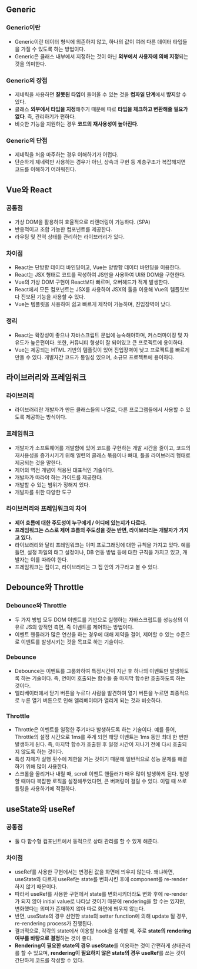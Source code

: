 ## Generic
### Generic이란
- Generic이란 데이터 형식에 의존하지 않고, 하나의 값이 여러 다른 데이터 타입들을 가질 수 있도록 하는 방법이다.
- Generic은 클래스 내부에서 지정하는 것이 아닌 **외부에서 사용자에 의해 지정**되는 것을 의미한다.

### Generic의 장점

- 제네릭을 사용하면 **잘못된 타입**이 들어올 수 있는 것을 **컴파일 단계**에서 **방지**할 수 있다.
- 클래스 **외부에서 타입을 지정**해주기 때문에 따로 **타입을 체크하고 변환해줄 필요가 없다**. 즉, 관리하기가 편하다.
- 비슷한 기능을 지원하는 경우 **코드의 재사용성이 높아진다**.

### Generic의 단점
- 제네릭을 처음 마주하는 경우 이해하기가 어렵다.
- 단순하게 제네릭만 사용하는 경우가 아닌, 상속과 구현 등 계층구조가 복잡해지면 코드를 이해하기 어려워진다.

## Vue와 React
### 공통점
- 가상 DOM을 활용하여 효율적으로 리랜더링이 가능하다. (SPA)
- 반응적이고 조합 가능한 컴포넌트를 제공한다.
- 라우팅 및 전역 상태를 관리하는 라이브러리가 있다.

### 차이점
- React는 단방향 데이터 바인딩이고, Vue는 양방향 데이터 바인딩을 이용한다.
- React는 JSX 형태로 코드를 작성하여 JS만을 사용하여 UI와 DOM을 구현한다.
- Vue의 가상 DOM 구현이 React보다 빠르며, 오버헤드가 적게 발생한다.
- React에서 모든 컴포넌트는 JSX를 사용하여 JSX의 툴을 이용해 Vue의 템플릿보다 진보된 기능을 사용할 수 있다.
- Vue는 템플릿을 사용하여 쉽고 빠르게 제작이 가능하며, 진입장벽이 낮다.

### 정리
- React는 확장성이 좋으나 자바스크립트 문법에 능숙해야하며, 커스터마이징 및 자유도가 높은편이다. 또한, 커뮤니티 형성이 잘 되어있고 큰 프로젝트에 용이하다.
- Vue는 제공되는 HTML 기반의 템플릿이 있어 진입장벽이 낮고 프로젝트를 빠르게 만들 수 있다. 개발자간 코드가 통일성 있으며, 소규모 프로젝트에 용이하다.

## 라이브러리와 프레임워크
### 라이브러리
- 라이브러리란 개발자가 만든 클래스들의 나열로, 다른 프로그램들에서 사용할 수 있도록 제공하는 방식이다.

### 프레임워크
- 개발자가 소프트웨어를 개발함에 있어 코드를 구현하는 개발 시간을 줄이고, 코드의 재사용성을 증가시키기 위해 일련의 클래스 묶음이나 뼈대, 틀을 라이브러리 형태로 제공되는 것을 말한다.
- 제어의 역전 개념이 적용된 대표적인 기술이다.
- 개발자가 따라야 하는 가이드를 제공한다.
- 개발할 수 있는 범위가 정해져 있다.
- 개발자를 위한 다양한 도구

### 라이브러리와 프레임워크의 차이
- **제어 흐름에 대한 주도성이 누구에게 / 어디에 있는지가 다르다.**
- **프레임워크는 스스로 제어 흐름의 주도성을 갖는 반면, 라이브러리는 개발자가 가지고 있다.**
- 라이브러리와 달리 프레임워크는 이미 프로그래밍에 대한 규칙을 가지고 있다. 예를 들면, 설정 파일의 태그 설정이나, DB 연동 방법 등에 대한 규칙을 가지고 있고, 개발자는 이를 따라야 한다.
- 프레임워크는 집이고, 라이브러리는 그 집 안의 가구라고 볼 수 있다.

## Debounce와 Throttle
### Debounce와 Throttle
- 두 가지 방법 모두 DOM 이벤트를 기반으로 실행하는 자바스크립트를 성능상의 이유로 JS의 양적인 측면, 즉 이벤트를 제어하는 방법이다.
- 이벤트 핸들러가 많은 연산을 하는 경우에 대해 제약을 걸어, 제어할 수 있는 수준으로 이벤트를 발생시키는 것을 목표로 하는 기술이다.

### Debounce
- Debounce는 이벤트를 그룹화하여 특정시간이 지난 후 하나의 이벤트만 발생하도록 하는 기술이다. 즉, 연이어 호출되는 함수들 중 마지막 함수만 호출하도록 하는 것이다.
- 엘리베이터에서 닫기 버튼을 누르다 사람을 발견하여 열기 버튼을 누르면 최종적으로 누른 열기 버튼으로 인해 엘리베이터가 열리게 되는 것과 비슷하다.

### Throttle
- Throttle은 이벤트를 일정한 주기마다 발생하도록 하는 기술이다. 예를 들어, Throttle의 설정 시간으로 1ms를 주게 되면 해당 이벤트는 1ms 동안 최대 한 번만 발생하게 된다. 즉, 마지막 함수가 호출된 후 일정 시간이 지나기 전에 다시 호출되지 않도록 하는 것이다.
- 특성 자체가 실행 횟수에 제한을 거는 것이기 때문에 일반적으로 성능 문제를 해결하기 위해 많이 사용한다.
- 스크롤을 올리거나 내릴 때, scroll 이벤트 핸들러가 매우 많이 발생하게 된다. 발생할 때마다 복잡한 로직을 설정해두었다면, 큰 버퍼링이 걸릴 수 있다. 이럴 때 쓰로틀링을 사용하기에 적절하다.

## useState와 useRef
### 공통점
- 둘 다 함수형 컴포넌트에서 동적으로 상태 관리를 할 수 있게 해준다.

### 차이점
- useRef를 사용한 구현에서는 변경된 값을 화면에 띄우지 않는다. 왜냐하면, useState와 다르게 useRef는 state를 변화시킨 후에 component를 re-render하지 않기 때문이다.
- 따라서 useRef를 사용한 구현에서 state를 변화시키더라도 변화 후에 re-render가 되지 않아 initial value로 나타날 것이기 때문에 rendering을 할 수는 있지만, 변화했다는 의미가 존재하지 않아 따로 화면에 띄우지 않는다.
- 반면, useState의 경우 선언한 state의 setter function에 의해 update 될 경우, re-rendering process가 진행된다.
- 결과적으로, 각각의 state에서 이용할 hook을 설계할 때, 주로 **state의 rendering 여부를 바탕으로 결정**하는 것이 좋다.
- **Rendering이 필요한 state의 경우 useState**를 이용하는 것이 간편하게 상태관리를 할 수 있으며, **rendering이 필요하지 않은 state의 경우 useRef**를 쓰는 것이 간단하게 코드를 작성할 수 있다.
